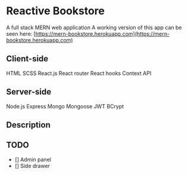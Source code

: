# Reactive Bookstore

A full stack MERN web application
A working version of this app can be seen here: [https://mern-bookstore.herokuapp.com](https://mern-bookstore.herokuapp.com)

## Client-side
HTML
SCSS
React.js
React router
React hooks
Context API

## Server-side
Node.js
Express
Mongo
Mongoose
JWT
BCrypt

## Description

## TODO
- [] Admin panel
- [] Side drawer